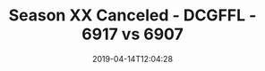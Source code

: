 ---
title: Season XX Canceled - DCGFFL - 6917 vs 6907
teams_score:
- team: 6917
  score:
- team: 6907
  score: 25
mvp: Tom Loughran (Navy), Jared McKinney (Teal)
game-ball: ''
sportsperson: ''
season: 16
week: 7
date: '2019-04-14T12:04:28'
pageid: season-xviii-week-7-april-14-6917-vs-6907
---